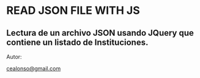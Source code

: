 # READ JSON FILE WITH JS


Lectura de un archivo JSON usando JQuery que contiene un listado de Instituciones.
---
Autor:

[cealonso@gmail.com](cealonso@gmail.com)